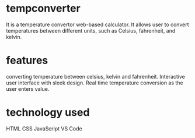 # tempconverter
It is a temperature convertor web-based calculator. It allows user to convert temperatures between different units, such as Celsius, fahrenheit, and kelvin.

# features
converting temperature between celsius, kelvin and fahrenheit.
Interactive user interface with sleek design. Real time temperature conversion as the user enters value.

# technology used
HTML
CSS
JavaScript
VS Code
